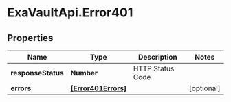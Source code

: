 # ExaVaultApi.Error401

## Properties
Name | Type | Description | Notes
------------ | ------------- | ------------- | -------------
**responseStatus** | **Number** | HTTP Status Code | 
**errors** | [**[Error401Errors]**](Error401Errors.md) |  | [optional] 
